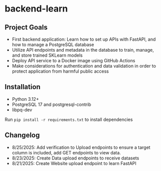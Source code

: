 # backend-learn
## Project Goals
- First backend application: Learn how to set up APIs with FastAPI, and how to manage a PostgreSQL database
- Utilize API endpoints and metadata in the database to train, manage, and store trained SKLearn models
- Deploy API service to a Docker image using GitHub Actions
- Make considerations for authentication and data validation in order to protect application from harmful public access

## Installation

- Python 3.12+
- PostgreSQL 17 and postgresql-contrib
- libpq-dev

Run `pip install -r requirements.txt` to install dependencies

## Changelog
- 8/25/2025: Add verification to Upload endpoints to ensure a target column is included, add GET endpoints to view data. 
- 8/23/2025: Create Data upload endpoints to receive datasets
- 8/21/2025: Create Website upload endpoint to learn FastAPI
